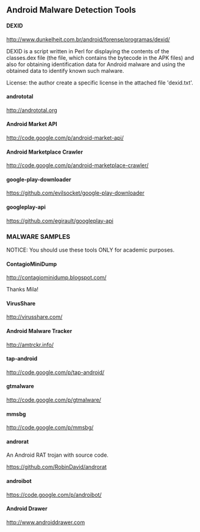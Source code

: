 ## Android Malware Detection Tools

#### DEXID
http://www.dunkelheit.com.br/android/forense/programas/dexid/

DEXID is a script written in Perl for displaying the contents of the classes.dex file (the file, which contains the bytecode in the APK files) and also for obtaining identification data for Android malware and using the  obtained data to identify known such malware.

License: the author create a specific license in the attached file 'dexid.txt'.

#### andrototal
http://andrototal.org

#### Android Market API
http://code.google.com/p/android-market-api/

#### Android Marketplace Crawler
http://code.google.com/p/android-marketplace-crawler/

#### google-play-downloader
https://github.com/evilsocket/google-play-downloader

#### googleplay-api
https://github.com/egirault/googleplay-api

### MALWARE SAMPLES
NOTICE: You should use these tools ONLY for academic purposes.

#### ContagioMiniDump
http://contagiominidump.blogspot.com/

Thanks Mila!

#### VirusShare
http://virusshare.com/

#### Android Malware Tracker
http://amtrckr.info/

#### tap-android
http://code.google.com/p/tap-android/

#### gtmalware
http://code.google.com/p/gtmalware/

#### mmsbg
http://code.google.com/p/mmsbg/

#### androrat
An Android RAT trojan with source code.

https://github.com/RobinDavid/androrat

#### androibot
https://code.google.com/p/androibot/

#### Android Drawer
http://www.androiddrawer.com
